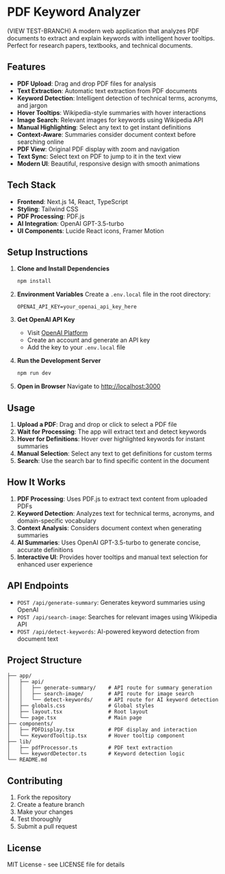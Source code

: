# PDF Keyword Analyzer

(VIEW TEST-BRANCH) A modern web application that analyzes PDF documents to extract and explain keywords with intelligent hover tooltips. Perfect for research papers, textbooks, and technical documents.

## Features

- **PDF Upload**: Drag and drop PDF files for analysis
- **Text Extraction**: Automatic text extraction from PDF documents
- **Keyword Detection**: Intelligent detection of technical terms, acronyms, and jargon
- **Hover Tooltips**: Wikipedia-style summaries with hover interactions
- **Image Search**: Relevant images for keywords using Wikipedia API
- **Manual Highlighting**: Select any text to get instant definitions
- **Context-Aware**: Summaries consider document context before searching online
- **PDF View**: Original PDF display with zoom and navigation
- **Text Sync**: Select text on PDF to jump to it in the text view
- **Modern UI**: Beautiful, responsive design with smooth animations

## Tech Stack

- **Frontend**: Next.js 14, React, TypeScript
- **Styling**: Tailwind CSS
- **PDF Processing**: PDF.js
- **AI Integration**: OpenAI GPT-3.5-turbo
- **UI Components**: Lucide React icons, Framer Motion

## Setup Instructions

1. **Clone and Install Dependencies**
   ```bash
   npm install
   ```

2. **Environment Variables**
   Create a `.env.local` file in the root directory:
   ```env
   OPENAI_API_KEY=your_openai_api_key_here
   ```

3. **Get OpenAI API Key**
   - Visit [OpenAI Platform](https://platform.openai.com/)
   - Create an account and generate an API key
   - Add the key to your `.env.local` file

4. **Run the Development Server**
   ```bash
   npm run dev
   ```

5. **Open in Browser**
   Navigate to [http://localhost:3000](http://localhost:3000)

## Usage

1. **Upload a PDF**: Drag and drop or click to select a PDF file
2. **Wait for Processing**: The app will extract text and detect keywords
3. **Hover for Definitions**: Hover over highlighted keywords for instant summaries
4. **Manual Selection**: Select any text to get definitions for custom terms
5. **Search**: Use the search bar to find specific content in the document

## How It Works

1. **PDF Processing**: Uses PDF.js to extract text content from uploaded PDFs
2. **Keyword Detection**: Analyzes text for technical terms, acronyms, and domain-specific vocabulary
3. **Context Analysis**: Considers document context when generating summaries
4. **AI Summaries**: Uses OpenAI GPT-3.5-turbo to generate concise, accurate definitions
5. **Interactive UI**: Provides hover tooltips and manual text selection for enhanced user experience

## API Endpoints

- `POST /api/generate-summary`: Generates keyword summaries using OpenAI
- `POST /api/search-image`: Searches for relevant images using Wikipedia API
- `POST /api/detect-keywords`: AI-powered keyword detection from document text

## Project Structure

```
├── app/
│   ├── api/
│   │   ├── generate-summary/    # API route for summary generation
│   │   ├── search-image/        # API route for image search
│   │   └── detect-keywords/     # API route for AI keyword detection
│   ├── globals.css              # Global styles
│   ├── layout.tsx               # Root layout
│   └── page.tsx                 # Main page
├── components/
│   ├── PDFDisplay.tsx           # PDF display and interaction
│   └── KeywordTooltip.tsx       # Hover tooltip component
├── lib/
│   ├── pdfProcessor.ts          # PDF text extraction
│   └── keywordDetector.ts       # Keyword detection logic
└── README.md
```

## Contributing

1. Fork the repository
2. Create a feature branch
3. Make your changes
4. Test thoroughly
5. Submit a pull request

## License

MIT License - see LICENSE file for details
